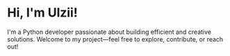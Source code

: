 
# Hi, I'm Ulzii!

I'm a Python developer passionate about building efficient and creative solutions. Welcome to my project—feel free to explore, contribute, or reach out!